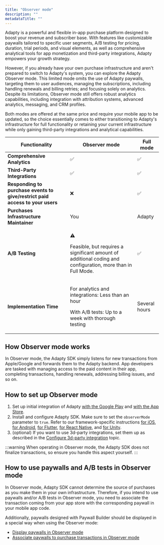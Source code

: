 ```yaml
---
title: "Observer mode"
description: ""
metadataTitle: ""
---
```


Adapty is a powerful and flexible in-app purchase platform designed to boost your revenue and subscriber base. With features like customizable paywalls tailored to specific user segments, A/B testing for pricing, duration, trial periods, and visual elements, as well as comprehensive analytical tools for app monetization and third-party integrations, Adapty empowers your growth strategy.

However, if you already have your own purchase infrastructure and aren't prepared to switch to Adapty's system, you can explore the Adapty Observer mode. This limited mode omits the use of Adapty paywalls, targeting them to user audiences, managing the subscriptions, including handling renewals and billing retries; and focusing solely on analytics. Despite its limitations, Observer mode still offers robust analytics capabilities, including integration with attribution systems, advanced analytics, messaging, and CRM profiles. 

Both modes are offered at the same price and require your mobile app to be updated, so the choice essentially comes to either transitioning to Adapty's infrastructure for full functionality or retaining your current infrastructure while only gaining third-party integrations and analytical capabilities.

| Functionality | Observer mode | Full mode |
|-------------|-------------|---------|
| **Comprehensive Analytics** | ✅ | ✅ |
| **Third-Party Integrations** | ✅ | ✅ |
| **Responding to purchase events to give/restrict paid access to your users** | ❌ | ✅ |
| **Purchases Infrastructure Maintainer** | You | Adapty |
| **A/B Testing** | <p>:warning:</p><p>Feasible, but requires a significant amount of additional coding and configuration, more than in Full Mode.</p> | ✅ |
| **Implementation Time** | <p>For analytics and integrations: Less than an hour</p><p>With A/B tests: Up to a week with thorough testing</p> | Several hours |


## How Observer mode works

In Observer mode, the Adapty SDK simply listens for new transactions from Apple/Google and forwards them to the Adapty backend. App developers are tasked with managing access to the paid content in their app, completing transactions, handling renewals, addressing billing issues, and so on.

## How to set up Observer mode

1. Set up initial integration of Adapty [with the Google Play](initial-android) and [with the App Store](initial_ios). 
2. Install and configure Adapty SDK. Make sure to set the `observerMode` parameter to `true`. Refer to our framework-specific instructions [for iOS](sdk-installation-ios#configure-adapty-sdk), [for Android](adapty-sdk-installation-android#configure-adapty-sdk), [for Flutter](sdk-installation-flutter#configure-adapty-sdks-for-ios), [for React Native](sdk-installation-reactnative#configure-adapty-sdks), and [for Unity](sdk-installation-unity#initiate-adapty-unity-plugin-on-ios).
3. (optional) If you want to use 3d-party integrations, set them up as described in the [Configure 3d-party integration](configuration) topic.

:::warning
When operating in Observer mode, the Adapty SDK does not finalize transactions, so ensure you handle this aspect yourself.
:::

## How to use paywalls and A/B tests in Observer mode

In Observer mode, Adapty SDK cannot determine the source of purchases as you make them in your own infrastructure. Therefore, if you intend to use paywalls and/or A/B tests in Observer mode, you need to associate the transaction coming from your app store with the corresponding paywall in your mobile app code.

Additionally, paywalls designed with Paywall Builder should be displayed in a special way when using the Observer mode:

- [Display paywalls in Observer mode](display-paywalls-in-observer-mode)
- [Associate paywalls to purchase transactions in Observer mode](associate-paywalls-to-transactions)